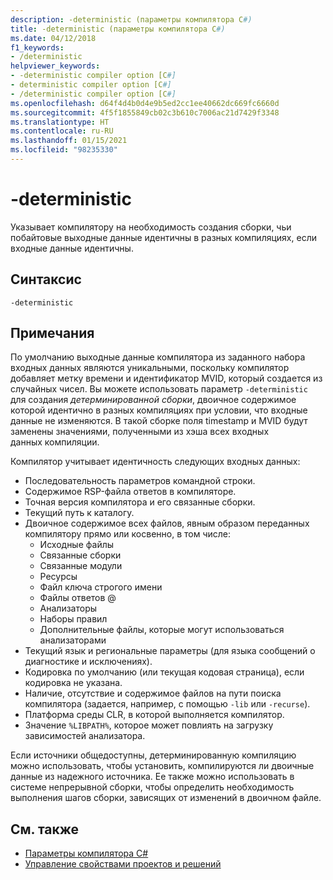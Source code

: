 ```yaml
---
description: -deterministic (параметры компилятора C#)
title: -deterministic (параметры компилятора C#)
ms.date: 04/12/2018
f1_keywords:
- /deterministic
helpviewer_keywords:
- -deterministic compiler option [C#]
- deterministic compiler option [C#]
- /deterministic compiler option [C#]
ms.openlocfilehash: d64f4d4b0d4e9b5ed2cc1ee40662dc669fc6660d
ms.sourcegitcommit: 4f5f1855849cb02c3b610c7006ac21d7429f3348
ms.translationtype: HT
ms.contentlocale: ru-RU
ms.lasthandoff: 01/15/2021
ms.locfileid: "98235330"
---
```

# <a name="-deterministic"></a>-deterministic

Указывает компилятору на необходимость создания сборки, чьи побайтовые выходные данные идентичны в разных компиляциях, если входные данные идентичны.

## <a name="syntax"></a>Синтаксис

```console
-deterministic
```

## <a name="remarks"></a>Примечания

По умолчанию выходные данные компилятора из заданного набора входных данных являются уникальными, поскольку компилятор добавляет метку времени и идентификатор MVID, который создается из случайных чисел. Вы можете использовать параметр `-deterministic` для создания *детерминированной сборки*, двоичное содержимое которой идентично в разных компиляциях при условии, что входные данные не изменяются. В такой сборке поля timestamp и MVID будут заменены значениями, полученными из хэша всех входных данных компиляции.

Компилятор учитывает идентичность следующих входных данных:

- Последовательность параметров командной строки.
- Содержимое RSP-файла ответов в компиляторе.
- Точная версия компилятора и его связанные сборки.
- Текущий путь к каталогу.
- Двоичное содержимое всех файлов, явным образом переданных компилятору прямо или косвенно, в том числе:
  - Исходные файлы
  - Связанные сборки
  - Связанные модули
  - Ресурсы
  - Файл ключа строгого имени
  - Файлы ответов @
  - Анализаторы
  - Наборы правил
  - Дополнительные файлы, которые могут использоваться анализаторами
- Текущий язык и региональные параметры (для языка сообщений о диагностике и исключениях).
- Кодировка по умолчанию (или текущая кодовая страница), если кодировка не указана.
- Наличие, отсутствие и содержимое файлов на пути поиска компилятора (задается, например, с помощью `-lib` или `-recurse`).
- Платформа среды CLR, в которой выполняется компилятор.
- Значение `%LIBPATH%`, которое может повлиять на загрузку зависимостей анализатора.

Если источники общедоступны, детерминированную компиляцию можно использовать, чтобы установить, компилируются ли двоичные данные из надежного источника. Ее также можно использовать в системе непрерывной сборки, чтобы определить необходимость выполнения шагов сборки, зависящих от изменений в двоичном файле.

## <a name="see-also"></a>См. также

- [Параметры компилятора C# ](./index.md)
- [Управление свойствами проектов и решений](/visualstudio/ide/managing-project-and-solution-properties)
